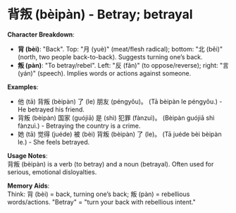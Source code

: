 # **背叛 (bèipàn) - Betray; betrayal**

**Character Breakdown**:  
- **背 (bèi)**: "Back". Top: "月 (yuè)" (meat/flesh radical); bottom: "北 (běi)" (north, two people back-to-back). Suggests turning one’s back.  
- **叛 (pàn)**: "To betray/rebel". Left: "反 (fǎn)" (to oppose/reverse); right: "言 (yán)" (speech). Implies words or actions against someone.

**Examples**:  
- 他 (tā) 背叛 (bèipàn) 了 (le) 朋友 (péngyǒu)。 (Tā bèipàn le péngyǒu.) - He betrayed his friend.  
- 背叛 (bèipàn) 国家 (guójiā) 是 (shì) 犯罪 (fànzuì)。 (Bèipàn guójiā shì fànzuì.) - Betraying the country is a crime.  
- 她 (tā) 觉得 (juéde) 被 (bèi) 背叛 (bèipàn) 了 (le)。 (Tā juéde bèi bèipàn le.) - She feels betrayed.

**Usage Notes**:  
背叛 (bèipàn) is a verb (to betray) and a noun (betrayal). Often used for serious, emotional disloyalties.

**Memory Aids**:  
Think: 背 (bèi) = back, turning one’s back; 叛 (pàn) = rebellious words/actions. "Betray" = "turn your back with rebellious intent."